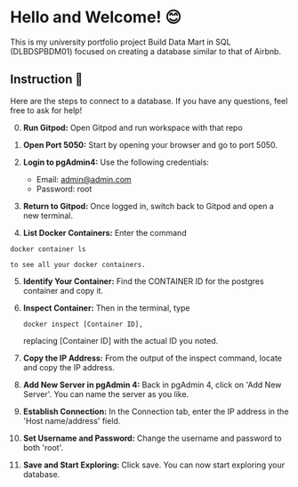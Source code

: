 # Hello and Welcome! 😊

This is my university portfolio project Build Data Mart in SQL (DLBDSPBDM01) focused on creating a database similar to that of Airbnb. 

## Instruction 🐳

Here are the steps to connect to a database. If you have any questions, feel free to ask for help!

0. **Run Gitpod:** Open Gitpod and run workspace with that repo 

1. **Open Port 5050:** Start by opening your browser and go to port 5050.

2. **Login to pgAdmin4:** Use the following credentials:

    - Email: admin@admin.com
    - Password: root

3. **Return to Gitpod:** Once logged in, switch back to Gitpod and open a new terminal.

4. **List Docker Containers:** Enter the command 
```
docker container ls 
```
    to see all your docker containers.

5. **Identify Your Container:** Find the CONTAINER ID for the postgres container and copy it.

6. **Inspect Container:** Then in the terminal, type 
    ```
    docker inspect [Container ID],
    ``` 
    replacing [Container ID] with the actual ID you noted.

7. **Copy the IP Address:** From the output of the inspect command, locate and copy the IP address.

8. **Add New Server in pgAdmin 4:** Back in pgAdmin 4, click on 'Add New Server'. You can name the server as you like.

9. **Establish Connection:** In the Connection tab, enter the IP address in the 'Host name/address' field.

10. **Set Username and Password:** Change the username and password to both 'root'.

11. **Save and Start Exploring:** Click save. You can now start exploring your database.
